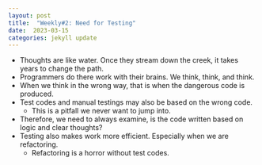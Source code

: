 ```yaml
---
layout: post
title:  "Weekly#2: Need for Testing" 
date:  2023-03-15
categories: jekyll update
---
```


- Thoughts are like water. Once they stream down the creek, it takes years to change the path.
- Programmers do there work with their brains. We think, think, and think. 
- When we think in the wrong way, that is when the dangerous code is produced. 
- Test codes and manual testings may also be based on the wrong code.
  - This is a pitfall we never want to jump into. 
- Therefore, we need to always examine, is the code written based on logic and clear thoughts?
- Testing also makes work more efficient. Especially when we are refactoring. 
  - Refactoring is a horror without test codes. 